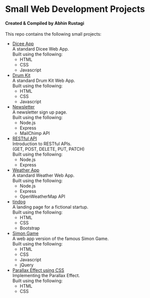 # Small Web Development Projects

#### Created & Compiled by Abhin Rustagi

This repo contains the following small projects:
- [Dicee App](./Dicee-App-Javascript/) <br>A standard Dicee Web App. <br> Built using the following:
  - HTML
  - CSS
  - Javascript
- [Drum Kit](./Drum-Kit-Javascript/) <br>A standard Drum Kit Web App. <br>
  Built using the following:
  - HTML
  - CSS
  - Javascript
- [Newsletter](./Newsletter-Page/) <br>A newsletter sign up page. <br>
  Built using the following:
  - Node.js
  - Express
  - MailChimp API
- [RESTful API](./RESTful-API/) <br>Introduction to RESTful APIs. <br> (GET, POST, DELETE, PUT, PATCH) <br>
  Built using the following:
  - Node.js
  - Express
- [Weather App](./Weather-Web-App/) <br>A standard Weather Web App. <br>
  Built using the following:
  - Node.js
  - Express
  - OpenWeatherMap API
- [tindog](./tindog/) <br>A landing page for a fictional startup. <br>
  Built using the following:
  - HTML
  - CSS
  - Bootstrap
- [Simon Game](./Simon-Game-Javascript/) <br>A web app version of the famous Simon Game.<br>
  Built using the following:
  - HTML
  - CSS
  - Javascript
  - jQuery
- [Parallax Effect using CSS](./Parallax-HTML-CSS/) <br>Implementing the Parallax Effect.<br>
  Built using the following:
  - HTML
  - CSS
